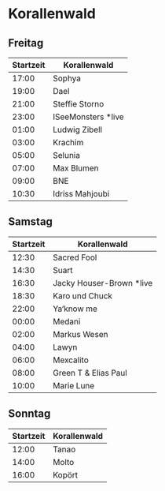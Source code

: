 # Korallenwald

## Freitag

| Startzeit | Korallenwald        |
| --------- | ------------------- |
| 17:00     | Sophya              |
| 19:00     | Dael                |
| 21:00     | Steffie Storno      |
| 23:00     | ISeeMonsters \*live |
| 01:00     | Ludwig Zibell       |
| 03:00     | Krachim             |
| 05:00     | Selunia             |
| 07:00     | Max Blumen          |
| 09:00     | BNE                 |
| 10:30     | Idriss Mahjoubi               |

## Samstag

| Startzeit | Korallenwald              |
| --------- | ------------------------- |
| 12:30     | Sacred Fool               |
| 14:30     | Suart                     |
| 16:30     | Jacky Houser-Brown \*live |
| 18:30     | Karo und Chuck            |
| 22:00     | Ya‘know me                |
| 00:00     | Medani                    |
| 02:00     | Markus Wesen              |
| 04:00     | Lawyn                     |
| 06:00     | Mexcalito                 |
| 08:00     | Green T & Elias Paul      |
| 10:00     | Marie Lune                |

## Sonntag

| Startzeit | Korallenwald |
| --------- | ------------ |
| 12:00     | Tanao        |
| 14:00     | Molto        |
| 16:00     | Kopört       |
